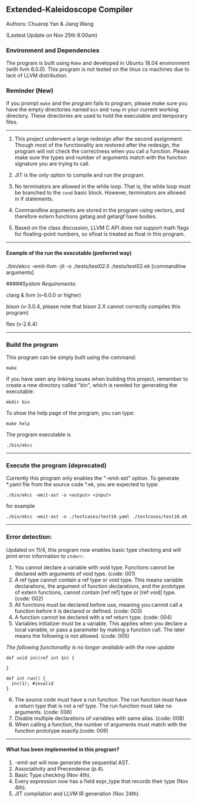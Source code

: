 ## Extended-Kaleidoscope Compiler
Authors: Chuanqi Yan & Jiang Wang

(Lastest Update on Nov 25th 8:00am)

### Environment and Dependencies
The program is built using `Make` and developed in Ubuntu 18.04 environment (with llvm 6.0.0). This program is not tested on the linux cs machines due to lack of LLVM distribution.

### Reminder (New)
If you prompt `make` and the program fails to program, please make sure you have the empty directories named `bin` and `temp` in your current working directory. These directories are used to hold the executable and temporary files.

---
1. This project underwent a large redesign after the second assignment. Though most of the functionality are restored after the redesign, the program will not check the correctness when you call a function. Please make sure the types and number of arguments match with the function signature you are trying to call.

2. JIT is the only option to compile and run the program.

3. No terminators are allowed in the while loop. That is, the while loop must be branched to the `cond` basic block. However, terminators are allowed in if statements.

4. Commandline arguments are stored in the program using vectors, and therefore extern functions getarg and getargf have bodies.

5. Based on the class discussion, LLVM C API does not support math flags for floating-point numbers, so sfloat is treated as float in this program.

---

#### Example of the run the executable (preferred way)

./bin/ekcc -emit-llvm -jit -o ./tests/test02.ll ./tests/test02.ek [commandline arguments]

#####*System Requirements*:

clang & llvm (v-6.0.0 or higher)

bison (v-3.0.4, please note that bison 2.X cannot correctly compiles this program)

flex (v-2.6.4)

---
### Build the program
This program can be simply built using the command:

```
make
```

If you have seen any linking issues when building this project, remember to create a new directory called "bin", which is needed for generating the executable:

```
mkdir bin
```

To show the help page of the program, you can type:

```
make help
```

The program executable is

```
./bin/ekcc
```

---
### Execute the program (deprecated)
Currently this program only enables the "-emit-ast" option. To generate \*.yaml file from the source code \*.ek, you are expected to type:

```
./bin/ekcc -emit-ast -o <output> <input>
```

for example

```
./bin/ekcc -emit-ast -o ./testcases/test10.yaml ./testcases/test10.ek
```

---
### Error detection:
Updated on 11/4, this program now enables basic type checking and will print error information to `stderr`.
1. You cannot declare a variable with void type. Functions cannot be declared with arguments of void type. (code: 001)
2. A ref type cannot contain a ref type or void type. This means variable declarations, the argument of function declarations, and the prototype of extern functions, cannot contain [ref ref] type or [ref void] type. (code: 002)
3. All functions must be declared before use, meaning you cannot call a function before it is declared or defined. (code: 003)
4. A function cannot be declared with a ref return type. (code: 004)
5. Variables initializer must be a variable. This applies when you declare a local variable, or pass a parameter by making a function call. The later means the following is not allowed. (code: 005)

*The following functionality is no longer available with the new update*

```
def void inc(ref int $n) {

}

def int run() {
  inc(1); #invalid
}
```

6. The source code must have a run function. The run function must have a return type that is not a ref type. The run function must take no arguments. (code: 006)
7. Disable multiple declarations of variables with same alias. (code: 008)
8. When calling a function, the number of arguments must match with the function prototype exactly.(code: 009)

---
#### What has been implemented in this program?
1. -emit-ast will now generate the sequential AST.
2. Associativity and Precendence (p.4).
3. Basic Type checking (Nov 4th).
4. Every expression now has a field expr_type that records their type (Nov 4th).
5. JIT compilation and LLVM IR generation (Nov 24th).
